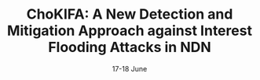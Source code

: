 ---
title: "ChoKIFA: A New Detection and Mitigation Approach against Interest Flooding Attacks in NDN"
authors: "A. Benarfa, M. Hassan, A. Compagno, E. Losiouk, M. Bachir Yagoubi, M. Conti"
venue: "In Proceedings of the International Conference on Wired/Wireless Internet Communications (IFIP WWIC 2019)"
type: "conference"
year: 2019
location: "Bologna, Italy"
date: "17-18 June"
paperurl: "https://link.springer.com/chapter/10.1007/978-3-030-30523-9_5"
--- 